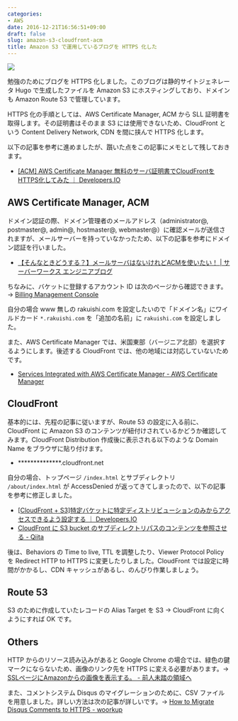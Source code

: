 ```yaml
---
categories:
- AWS
date: 2016-12-21T16:56:51+09:00
draft: false
slug: amazon-s3-cloudfront-acm
title: Amazon S3 で運用しているブログを HTTPS 化した
---
```


![](/images/2016/12/amazon-s3-cloudfront-acm.png)

勉強のためにブログを HTTPS 化しました。このブログは静的サイトジェネレータ Hugo で生成したファイルを Amazon S3 にホスティングしており、ドメインも Amazon Route 53 で管理しています。

HTTPS 化の手順としては、AWS Certificate Manager, ACM から SLL 証明書を取得します。その証明書はそのまま S3 には使用できないため、CloudFront という Content Delivery Network, CDN を間に挟んで HTTPS 化します。

以下の記事を参考に進めましたが、躓いた点をこの記事にメモとして残しておきます。

- [[ACM] AWS Certificate Manager 無料のサーバ証明書でCloudFrontをHTTPS化してみた ｜ Developers.IO](http://dev.classmethod.jp/cloud/aws/acm-cloudfront-ssl/)

## AWS Certificate Manager, ACM

ドメイン認証の際、ドメイン管理者のメールアドレス（administrator@, postmaster@, admin@, hostmaster@, webmaster@）に確認メールが送信されますが、メールサーバーを持っていなかったため、以下の記事を参考にドメイン認証を行いました。

- [【そんなときどうする？】メールサーバはないけれどACMを使いたい！ | サーバーワークス エンジニアブログ](http://blog.serverworks.co.jp/tech/2016/06/30/acm-auth-method/)

ちなみに、バケットに登録するアカウント ID は次のページから確認できます。→ [Billing Management Console](https://console.aws.amazon.com/billing/home?#/account)

自分の場合 www 無しの rakuishi.com を設定したいので「ドメイン名」にワイルドカード `*.rakuishi.com` を「追加の名前」に `rakuishi.com` を設定しました。

また、AWS Certificate Manager では、米国東部（バージニア北部）を選択するようにします。後述する CloudFront では、他の地域には対応していないためです。

- [Services Integrated with AWS Certificate Manager - AWS Certificate Manager](https://docs.aws.amazon.com/ja_jp/acm/latest/userguide/acm-services.html)

## CloudFront

基本的には、先程の記事に従いますが、Route 53 の設定に入る前に、CloudFront に Amazon S3 のコンテンツが紐付けされているかどうか確認してみます。CloudFront Distribution 作成後に表示される以下のような Domain Name をブラウザに貼り付けます。

- **************.cloudfront.net

自分の場合、トップページ `/index.html` とサブディレクトリ `/about/index.html` が AccessDenied が返ってきてしまったので、以下の記事を参考に修正しました。

- [[CloudFront + S3]特定バケットに特定ディストリビューションのみからアクセスできるよう設定する ｜ Developers.IO](http://dev.classmethod.jp/cloud/aws/cloudfront-s3-origin-access-identity/)
- [CloudFront に S3 bucket のサブディレクトリパスのコンテンツを参照させる - Qiita](http://qiita.com/naoiwata/items/3c6626cbeacbb44d4aa8)

後は、Behaviors の Time to live, TTL を調整したり、Viewer Protocol Policy を Redirect HTTP to HTTPS に変更したりしました。CloudFront では設定に時間がかかるし、CDN キャッシュがあるし、のんびり作業しましょう。

## Route 53

S3 のために作成していたレコードの Alias Target を S3 → CloudFront に向くようにすれば OK です。

## Others

HTTP からのリソース読み込みがあると Google Chrome の場合では、緑色の鍵マークにならないため、画像のリンク先を HTTPS に変える必要があります。→ [SSLページにAmazonからの画像を表示する。 - 前人未踏の領域へ](http://d.hatena.ne.jp/takeR/20141026/1414356669)

また、コメントシステム Disqus のマイグレーションのために、CSV ファイルを用意しました。詳しい方法は次の記事が詳しいです。→ [How to Migrate Disqus Comments to HTTPS - woorkup](https://woorkup.com/migrate-disqus-comments-https/)
